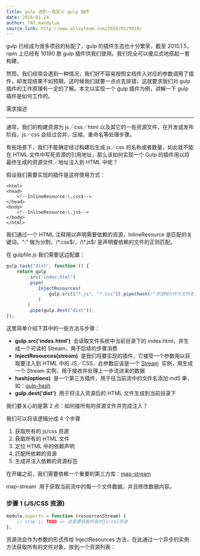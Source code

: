 ```yaml
---
title: gulp 进阶－自定义 gulp 插件
date: 2016-01-24
author: TAT.mandyluo
source_link: http://www.alloyteam.com/2016/01/9918/
---
```


<!-- {% raw %} - for jekyll -->

gulp 已经成为很多项目的标配了，gulp 的插件生态也十分繁荣，截至 2015.1.5，npm 上已经有 10190 款 gulp 插件供我们使用。我们完全可以傻瓜式地搭起一套构建。

然而，我们经常会遇到一种情况，我们好不容易按照文档传入对应的参数调用了插件，却发现结果不如预期，这时候我们就要一点点去排错，这就要求我们对 gulp 插件的工作原理有一定的了解。本文以实现一个 gulp 插件为例，讲解一下 gulp 插件是如何工作的。

需求描述  

* * *

通常，我们的构建资源为 js／css／html 以及其它的一些资源文件，在开发或发布阶段，js／css 会经过合并，压缩，重命名等处理步骤。

有些场景下，我们不能确定经过构建后生成 js／css 的名称或者数量，如此就不能在 HTML 文件中写死资源的引用地址，那么该如何实现一个 Gulp 的插件用以将最终生成的资源文件／地址注入到 HTML 中呢？

假设我们需要实现的插件是这样使用方式：

    <html>
    <head>
        <!--InlineResource:\.css$-->
    </head>
    <body>
        <!--InlineResource:\.js$-->
    </body>
    </html>

我们通过一个 HTML 注释用以声明需要依赖的资源，InlineResource 是匹配的关键词，":" 做为分割，/\*.css$/，/\*.js$/ 是声明要依赖的文件的正则匹配。

在 gulpfile.js 我们需要这边配置：

```javascript
gulp.task("dist", function () {
    return gulp
        .src("index.html")
        .pipe(
            InjectResources(
                gulp.src(["*.js", "*.css"]).pipe(hash(/*添加MD5作为文件名*/))
            )
        )
        .pipe(gulp.dest("dist"));
});
```

这里简单介绍下其中的一些方法与步骤：

-   **gulp.src('index.html')**  会读取文件系统中当前目录下的 index.html，并生成一个可读的 Stream，用于后续的步骤消费
-   **InjectResources(stream)**  是我们将要实现的插件，它接受一个参数用以获取要注入到 HTML 中的 JS／CSS，此参数应该是一个 [Stream](https://github.com/substack/stream-handbook)  实例，用生成一个 Stream 实例，用于接收并处理上一步流进来的数据
-   **hash(options)**  是一个第三方插件，用于往当前流中的文件名添加 md5 串，如：[gulp-hash](https://github.com/Dragory/gulp-hash)
-   **gulp.dest('dist')**  用于将注入资源后的 HTML 文件生成到当前目录下

我们要关心的是第 2 点：如何接所有的资源文件并完成注入？

我们可以将该逻辑分成 4 个步骤

1.  获取所有的 js/css 资源
2.  获取所有的 HTML 文件
3.  定位 HTML 中的依赖声明
4.  匹配所依赖的资源
5.  生成并注入依赖的资源标签

在开编之前，我们需要依赖一个重要的第三方库：[map-stream](https://github.com/dominictarr/map-stream)

map-stream  用于获取当前流中的每一个文件数据，并且修改数据内容。

### 步骤 1 (JS/CSS 资源)

```javascript
module.exports = function (resourcesStream) {
    // step 1: TODO => 这里要获取所有的js/css资源
};
```

资源流会作为参数的形式传给 InjectResources 方法，在此通过一个异步的实例方法获取所有的文件对象，放到一个资源列表：


<!-- {% endraw %} - for jekyll -->